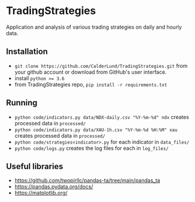 # TradingStrategies
Application and analysis of various trading strategies on daily and hourly data.

## Installation
* `git clone https://github.com/CalderLund/TradingStrategies.git` from your github account or download from GitHub's user interface.
* install `python >= 3.6`
* from TradingStrategies repo, `pip install -r requirements.txt`

## Running
* `python code/indicators.py data/NDX-daily.csv "%Y-%m-%d" ndx` creates processed data in `processed/`
* `python code/indicators.py data/XAU-1h.csv "%Y-%m-%d %H:%M" xau` creates processed data in `processed/`
* `python code/strategies<indicator>.py` for each indicator in `data_files/`
* `python code/logs.py` creates the log files for each in `log_files/`

## Useful libraries
* https://github.com/twopirllc/pandas-ta/tree/main/pandas_ta
* https://pandas.pydata.org/docs/
* https://matplotlib.org/
